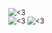 ![<3](https://github-readme-stats.vercel.app/api?username=Iurq&theme=dark&show_icons=true)
</br>
![<3](https://forthebadge.com/images/badges/contains-tasty-spaghetti-code.svg)
![<3](https://forthebadge.com/images/badges/contains-technical-debt.svg)

